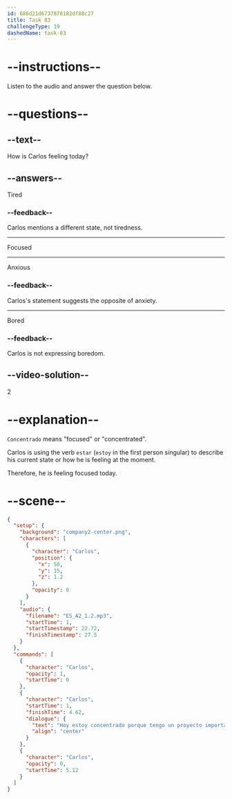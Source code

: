 ```yaml
---
id: 686d21d6737878182df88c27
title: Task 83
challengeType: 19
dashedName: task-83
---
```


<!-- (Audio) Carlos: Hoy estoy concentrado porque tengo un proyecto importante. -->

# --instructions--

Listen to the audio and answer the question below.

# --questions--

## --text--

How is Carlos feeling today?

## --answers--

Tired

### --feedback--

Carlos mentions a different state, not tiredness.

---

Focused

---

Anxious

### --feedback--

Carlos's statement suggests the opposite of anxiety.

---

Bored

### --feedback--

Carlos is not expressing boredom.

## --video-solution--

2

# --explanation--

`Concentrado` means "focused" or "concentrated".

Carlos is using the verb `estar` (`estoy` in the first person singular) to describe his current state or how he is feeling at the moment. 

Therefore, he is feeling focused today.

# --scene--

```json
{
  "setup": {
    "background": "company2-center.png",
    "characters": [
      {
        "character": "Carlos",
        "position": {
          "x": 50,
          "y": 15,
          "z": 1.2
        },
        "opacity": 0
      }
    ],
    "audio": {
      "filename": "ES_A2_1.2.mp3",
      "startTime": 1,
      "startTimestamp": 22.72,
      "finishTimestamp": 27.5
    }
  },
  "commands": [
    {
      "character": "Carlos",
      "opacity": 1,
      "startTime": 0
    },
    {
      "character": "Carlos",
      "startTime": 1,
      "finishTime": 4.62,
      "dialogue": {
        "text": "Hoy estoy concentrado porque tengo un proyecto importante.",
        "align": "center"
      }
    },
    {
      "character": "Carlos",
      "opacity": 0,
      "startTime": 5.12
    }
  ]
}
```
